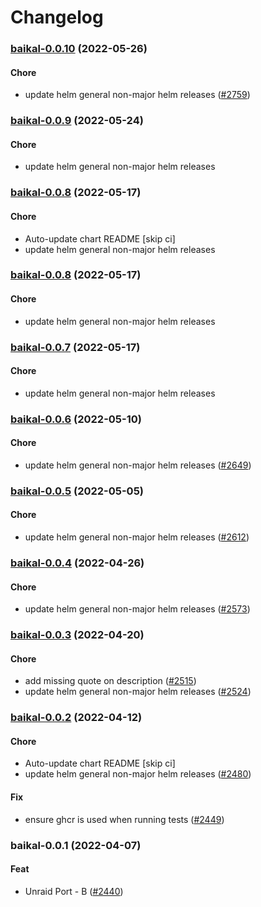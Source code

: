# Changelog<br>


<a name="baikal-0.0.10"></a>
### [baikal-0.0.10](https://github.com/truecharts/apps/compare/baikal-0.0.9...baikal-0.0.10) (2022-05-26)

#### Chore

* update helm general non-major helm releases ([#2759](https://github.com/truecharts/apps/issues/2759))



<a name="baikal-0.0.9"></a>
### [baikal-0.0.9](https://github.com/truecharts/apps/compare/baikal-0.0.8...baikal-0.0.9) (2022-05-24)

#### Chore

* update helm general non-major helm releases



<a name="baikal-0.0.8"></a>
### [baikal-0.0.8](https://github.com/truecharts/apps/compare/baikal-0.0.7...baikal-0.0.8) (2022-05-17)

#### Chore

* Auto-update chart README [skip ci]
* update helm general non-major helm releases



<a name="baikal-0.0.8"></a>
### [baikal-0.0.8](https://github.com/truecharts/apps/compare/baikal-0.0.7...baikal-0.0.8) (2022-05-17)

#### Chore

* update helm general non-major helm releases



<a name="baikal-0.0.7"></a>
### [baikal-0.0.7](https://github.com/truecharts/apps/compare/baikal-0.0.6...baikal-0.0.7) (2022-05-17)

#### Chore

* update helm general non-major helm releases



<a name="baikal-0.0.6"></a>
### [baikal-0.0.6](https://github.com/truecharts/apps/compare/baikal-0.0.5...baikal-0.0.6) (2022-05-10)

#### Chore

* update helm general non-major helm releases ([#2649](https://github.com/truecharts/apps/issues/2649))



<a name="baikal-0.0.5"></a>
### [baikal-0.0.5](https://github.com/truecharts/apps/compare/baikal-0.0.4...baikal-0.0.5) (2022-05-05)

#### Chore

* update helm general non-major helm releases ([#2612](https://github.com/truecharts/apps/issues/2612))



<a name="baikal-0.0.4"></a>
### [baikal-0.0.4](https://github.com/truecharts/apps/compare/baikal-0.0.3...baikal-0.0.4) (2022-04-26)

#### Chore

* update helm general non-major helm releases ([#2573](https://github.com/truecharts/apps/issues/2573))



<a name="baikal-0.0.3"></a>
### [baikal-0.0.3](https://github.com/truecharts/apps/compare/baikal-0.0.2...baikal-0.0.3) (2022-04-20)

#### Chore

* add missing quote on description ([#2515](https://github.com/truecharts/apps/issues/2515))
* update helm general non-major helm releases ([#2524](https://github.com/truecharts/apps/issues/2524))



<a name="baikal-0.0.2"></a>
### [baikal-0.0.2](https://github.com/truecharts/apps/compare/baikal-0.0.1...baikal-0.0.2) (2022-04-12)

#### Chore

* Auto-update chart README [skip ci]
* update helm general non-major helm releases ([#2480](https://github.com/truecharts/apps/issues/2480))

#### Fix

* ensure ghcr is used when running tests ([#2449](https://github.com/truecharts/apps/issues/2449))



<a name="baikal-0.0.1"></a>
### baikal-0.0.1 (2022-04-07)

#### Feat

* Unraid Port - B ([#2440](https://github.com/truecharts/apps/issues/2440))
